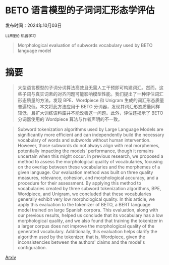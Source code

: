 # BETO 语言模型的子词词汇形态学评估

发布时间：2024年10月03日

`LLM理论` `机器学习`

> Morphological evaluation of subwords vocabulary used by BETO language model

# 摘要

> 大型语言模型的子词分词算法高效且无需人工干预即可构建词汇。然而，这些子词与真实词素的对齐问题可能影响模型性能。我们提出了一种评估词汇形态质量的方法，发现 BPE、Wordpiece 和 Unigram 生成的词汇形态质量普遍较低。本文将此方法应用于 BETO 分词器，发现其词汇形态质量同样较低，且扩大训练语料库并不能改善这一问题。此外，评估还揭示了 BETO 分词器使用的 Wordpiece 算法与作者声明的不一致。

> Subword tokenization algorithms used by Large Language Models are significantly more efficient and can independently build the necessary vocabulary of words and subwords without human intervention. However, those subwords do not always align with real morphemes, potentially impacting the models' performance, though it remains uncertain when this might occur. In previous research, we proposed a method to assess the morphological quality of vocabularies, focusing on the overlap between these vocabularies and the morphemes of a given language. Our evaluation method was built on three quality measures, relevance, cohesion, and morphological accuracy, and a procedure for their assessment. By applying this method to vocabularies created by three subword tokenization algorithms, BPE, Wordpiece, and Unigram, we concluded that these vocabularies generally exhibit very low morphological quality. In this article, we apply this evaluation to the tokenizer of BETO, a BERT language model trained on large Spanish corpora. This evaluation, along with our previous results, helped us conclude that its vocabulary has a low morphological quality, and we also found that training the tokenizer in a larger corpus does not improve the morphological quality of the generated vocabulary. Additionally, this evaluation helps clarify the algorithm used by the tokenizer, that is, Wordpiece, given the inconsistencies between the authors' claims and the model's configuration.

[Arxiv](https://arxiv.org/abs/2410.02283)